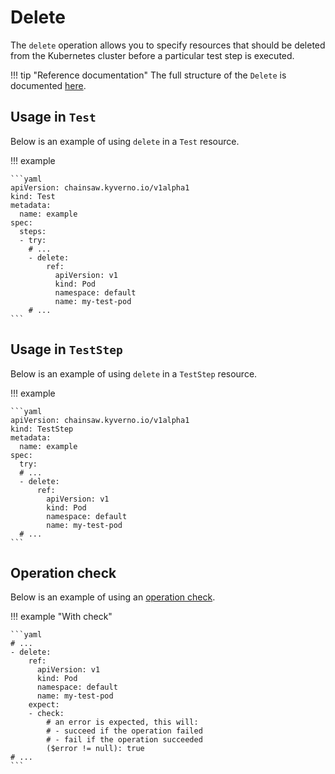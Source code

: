 # Delete

The `delete` operation allows you to specify resources that should be deleted from the Kubernetes cluster before a particular test step is executed.

!!! tip "Reference documentation"
    The full structure of the `Delete` is documented [here](../apis/chainsaw.v1alpha1.md#chainsaw-kyverno-io-v1alpha1-Delete).

## Usage in `Test`

Below is an example of using `delete` in a `Test` resource.

!!! example

    ```yaml
    apiVersion: chainsaw.kyverno.io/v1alpha1
    kind: Test
    metadata:
      name: example
    spec:
      steps:
      - try:
        # ...
        - delete:
            ref:
              apiVersion: v1
              kind: Pod
              namespace: default
              name: my-test-pod
        # ...
    ```

## Usage in `TestStep`

Below is an example of using `delete` in a `TestStep` resource.

!!! example

    ```yaml
    apiVersion: chainsaw.kyverno.io/v1alpha1
    kind: TestStep
    metadata:
      name: example
    spec:
      try:
      # ...
      - delete:
          ref:
            apiVersion: v1
            kind: Pod
            namespace: default
            name: my-test-pod
      # ...
    ```

## Operation check

Below is an example of using an [operation check](./check.md#delete).

!!! example "With check"

    ```yaml
    # ...
    - delete:
        ref:
          apiVersion: v1
          kind: Pod
          namespace: default
          name: my-test-pod
        expect:
        - check:
            # an error is expected, this will:
            # - succeed if the operation failed
            # - fail if the operation succeeded
            ($error != null): true
    # ...
    ```

